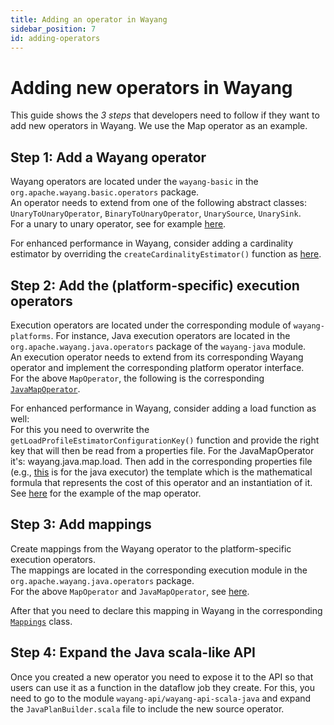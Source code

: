 ```yaml
---
title: Adding an operator in Wayang
sidebar_position: 7
id: adding-operators
---
```

<!--
  Licensed to the Apache Software Foundation (ASF) under one or more
  contributor license agreements.  See the NOTICE file distributed with
  this work for additional information regarding copyright ownership.
  The ASF licenses this file to You under the Apache License, Version 2.0
  (the "License"); you may not use this file except in compliance with
  the License.  You may obtain a copy of the License at

      http://www.apache.org/licenses/LICENSE-2.0

  Unless required by applicable law or agreed to in writing, software
  distributed under the License is distributed on an "AS IS" BASIS,
  WITHOUT WARRANTIES OR CONDITIONS OF ANY KIND, either express or implied.
  See the License for the specific language governing permissions and
  limitations under the License.

-->
# Adding new operators in Wayang

This guide shows the *3 steps* that developers need to follow if they want to add new operators in Wayang. 
We use the Map operator as an example.

## Step 1: Add a Wayang operator
Wayang operators are located under the ```wayang-basic``` in the ```org.apache.wayang.basic.operators``` package. <br/>
An operator needs to extend from one of the following abstract classes: ```UnaryToUnaryOperator```, ```BinaryToUnaryOperator```, ```UnarySource```, ```UnarySink```.<br/>
For a unary to unary operator, see for example [here](https://github.com/apache/incubator-wayang/blob/main/wayang-commons/wayang-basic/src/main/java/org/apache/wayang/basic/operators/MapOperator.java). 

For enhanced performance in Wayang, consider adding a cardinality estimator by overriding the ```createCardinalityEstimator()``` function as [here](https://github.com/apache/incubator-wayang/blob/main/wayang-commons/wayang-basic/src/main/java/org/apache/wayang/basic/operators/MapOperator.java#L112C43-L112C70).

## Step 2: Add the (platform-specific) execution operators
Execution operators are located under the corresponding module of ```wayang-platforms```. For instance, Java execution operators are located in the ```org.apache.wayang.java.operators``` package of the ```wayang-java``` module.<br/>
An execution operator needs to extend from its corresponding Wayang operator and implement the corresponding platform operator interface.<br/>
For the above ```MapOperator```, the following is the corresponding [```JavaMapOperator```](https://github.com/apache/incubator-wayang/blob/main/wayang-platforms/wayang-java/src/main/java/org/apache/wayang/java/operators/JavaMapOperator.java).

For enhanced performance in Wayang, consider adding a load function as well:<br/>
For this you need to overwrite the ```getLoadProfileEstimatorConfigurationKey()``` function and provide the right key that will then be read from a properties file.
For the JavaMapOperator it's: wayang.java.map.load. Then add in the corresponding properties file (e.g., [this](https://github.com/apache/incubator-wayang/blob/main/wayang-platforms/wayang-java/src/main/resources/wayang-java-defaults.properties) is for the java executor) the template which is the mathematical formula that represents the cost of this operator and an instantiation of it. See [here](https://github.com/apache/incubator-wayang/blob/main/wayang-platforms/wayang-java/src/main/resources/wayang-java-defaults.properties#L25) for the example of the map operator.

## Step 3: Add mappings
Create mappings from the Wayang operator to the platform-specific execution operators. <br/>
The mappings are located in the corresponding execution module in the ```org.apache.wayang.java.operators``` package.<br/>
For the above ```MapOperator``` and ```JavaMapOperator```, see [here](https://github.com/apache/incubator-wayang/blob/main/wayang-platforms/wayang-java/src/main/java/org/apache/wayang/java/mapping/MapMapping.java).

After that you need to declare this mapping in Wayang in the corresponding [```Mappings```](https://github.com/apache/incubator-wayang/blob/main/wayang-platforms/wayang-java/src/main/java/org/apache/wayang/java/mapping/Mappings.java#L37) class.

## Step 4: Expand the Java scala-like API
Once you created a new operator you need to expose it to the API so that users can use it as a function in the dataflow job they create. For this, you need to go to the module ```wayang-api/wayang-api-scala-java``` and expand the ```JavaPlanBuilder.scala``` file to include the new source operator.
